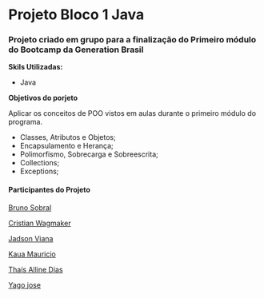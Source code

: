 # Projeto Bloco 1 Java

### Projeto criado em grupo para a finalização do Primeiro módulo do Bootcamp da Generation Brasil ###

**Skils Utilizadas:**

* Java

 


**Objetivos do porjeto**

Aplicar os conceitos de POO vistos em aulas durante o primeiro módulo do programa.

* Classes, Atributos e Objetos;
* Encapsulamento e Herança;
*  Polimorfismo, Sobrecarga e Sobreescrita;
*  Collections;
*  Exceptions; 

#### Participantes do Projeto ####
[Bruno Sobral](https://github.com/BruunoSobral)

[Cristian Wagmaker](https://github.com/criswagmaker)

[Jadson Viana](https://github.com/Jadsonvs)

[Kaua Mauricio](https://github.com/KauaMauricio)

[Thaís Alline Dias](https://github.com/tha-alline)

[Yago jose](https://github.com/yagorajose)






